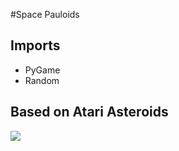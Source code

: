 #Space Pauloids

## Imports
- PyGame
- Random

## Based on Atari Asteroids

![](docs/SpaceGame.gif)
